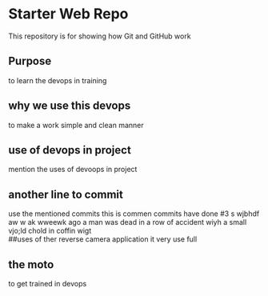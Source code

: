 # Starter Web Repo

This repository is for showing how Git and GitHub work

## Purpose
  to learn the devops in training
## why we use this devops
  to make a work simple and clean manner 
## use of devops in project
  mention the uses of devoops in project
  ## another line to commit 
  use the mentioned commits 
  this is commen commits have done 
#3 s wjbhdf aw w ak wweewk ago a man was dead in a row of accident wiyh a small vjo;ld chold in coffin wigt  
##uses of ther reverse camera application
  it very use full 
  ## the moto 
  to get trained in devops
